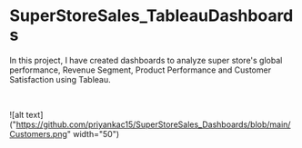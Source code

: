 # SuperStoreSales_TableauDashboards
In this project, I have created dashboards to analyze super store's global performance, Revenue Segment, Product Performance and Customer Satisfaction using Tableau.

<p align="center">
&nbsp; <a href="https://github.com/priyankac15/SuperStoreSales_Dashboards/blob/main/Customers.png" width="50" /></a>  
&nbsp; <a href="https://github.com/priyankac15/SuperStoreSales_Dashboards/blob/main/Discount.png" width="50" /></a>  
&nbsp; <a href="https://github.com/priyankac15/SuperStoreSales_Dashboards/blob/main/Segment_Superstoresales.png" width="50"/></a>
&nbsp; <a href="https://github.com/priyankac15/SuperStoreSales_Dashboards/blob/main/profit1.png" width="50" /></a>
</p>

![alt text]("https://github.com/priyankac15/SuperStoreSales_Dashboards/blob/main/Customers.png" width="50")
